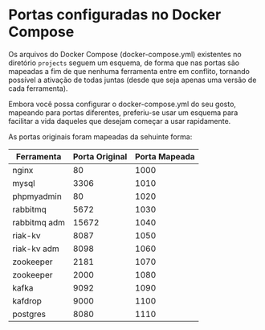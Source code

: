 # Portas configuradas no Docker Compose

Os arquivos do Docker Compose (docker-compose.yml) existentes no diretório `projects` seguem um 
esquema, de forma que nas portas são mapeadas a fim de que nenhuma ferramenta entre em conflito,
tornando possível a ativação de todas juntas (desde que seja apenas uma versão de cada ferramenta).

Embora você possa configurar o docker-compose.yml do seu gosto, mapeando para portas diferentes,
preferiu-se usar um esquema para facilitar a vida daqueles que desejam começar a usar rapidamente.

As portas originais foram mapeadas da sehuinte forma:

| Ferramenta      | Porta Original | Porta Mapeada |
| --------------- | -------------- | ------------- |
|  nginx          | 80             | 1000          |
|  mysql          | 3306           | 1010          |
|  phpmyadmin     | 80             | 1020          |
|  rabbitmq       | 5672           | 1030          |
|  rabbitmq adm   | 15672          | 1040          |
|  riak-kv        | 8087           | 1050          |
|  riak-kv adm    | 8098           | 1060          |
|  zookeeper      | 2181           | 1070          |
|  zookeeper      | 2000           | 1080          |
|  kafka          | 9092           | 1090          |
|  kafdrop        | 9000           | 1100          |
|  postgres       | 8080           | 1110          |



